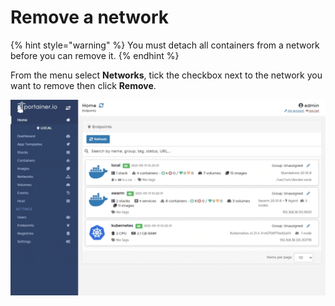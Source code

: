 # Remove a network

{% hint style="warning" %}
You must detach all containers from a network before you can remove it.
{% endhint %}

From the menu select **Networks**, tick the checkbox next to the network you want to remove then click **Remove**.

![](../../../.gitbook/assets/networks-remove-1.gif)

